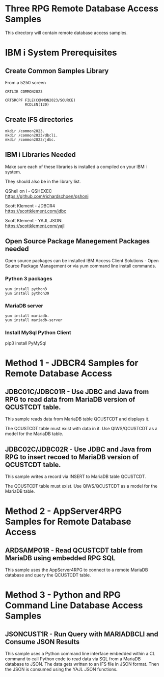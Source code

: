 # Three RPG Remote Database Access Samples

This directory will contain remote database access samples.

# IBM i System Prerequisites

## Create Common Samples Library
From a 5250 screen
```
CRTLIB COMMON2023

CRTSRCPF FILE(COMMON2023/SOURCE)       
         RCDLEN(120)              
```

## Create IFS directories
```
mkdir /common2023.  
mkdir /common2023/dbcli.  
mkdir /common2023/jdbc. 
```

## IBM i Libraries Needed
Make sure each of these libraries is installed a compiled on your IBM i system.    

They should also be in the library list. 

QShell on i - QSHEXEC  
https://github.com/richardschoen/qshoni

Scott Klement - JDBCR4    
https://scottklement.com/jdbc

Scott Klement - YAJL JSON.  
https://scottklement.com/yajl

## Open Source Package Manegement Packages needed 
Open source packages can be installed IBM Access Client Solutions - Open Source Package Management or via yum command line install commands.

### Python 3 packages
```
yum install python3   
yum install python39   
```

### MariaDB server
```
yum install mariadb.  
yum install mariadb-server    
```

### Install MySql Python Client
pip3 install PyMySql

# Method 1 - JDBCR4 Samples for Remote Database Access

## JDBC01C/JDBC01R - Use JDBC and Java from RPG to read data from MariaDB version of QCUSTCDT table.
This sample reads data from MariaDB table QCUSTCDT and displays it.    

The QCUSTCDT table must exist with data in it. Use QIWS/QCUSTCDT as a model for the MariaDB table.

## JDBC02C/JDBC02R - Use JDBC and Java from RPG to insert recoed to MariaDB version of QCUSTCDT table.
This sample writes a record via INSERT to MariaDB table QCUSTCDT.

The QCUSTCDT table must exist. Use QIWS/QCUSTCDT as a model for the MariaDB table.

# Method 2 - AppServer4RPG Samples for Remote Database Access

## ARDSAMP01R - Read QCUSTCDT table from MariaDB using embedded RPG SQL
This sample uses the AppServer4RPG to connect to a remote MariaDB database and query the QCUSTCDT table.

# Method 3 - Python and RPG Command Line Database Access Samples

## JSONCUST1R - Run Query with MARIADBCLI and Consume JSON Results
This sample uses a Python command line interface embedded within a CL command to call Python code to read data via SQL from a MariaDB database to JSON. The data gets written to an IFS file in JSON format. Then the JSON is consumed using the YAJL JSON functions.




